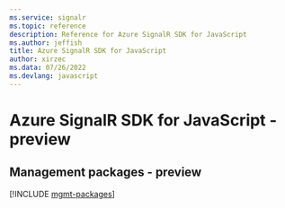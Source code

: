 ```yaml
---
ms.service: signalr
ms.topic: reference
description: Reference for Azure SignalR SDK for JavaScript
ms.author: jeffish
title: Azure SignalR SDK for JavaScript
author: xirzec
ms.data: 07/26/2022
ms.devlang: javascript
---
```

# Azure SignalR SDK for JavaScript - preview

## Management packages - preview
[!INCLUDE [mgmt-packages](signalr-mgmt-index.md)]

